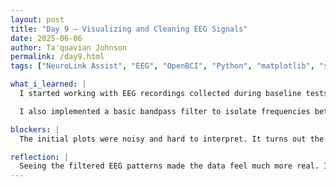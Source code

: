 ```yaml
---
layout: post
title: "Day 9 – Visualizing and Cleaning EEG Signals"
date: 2025-06-06
author: Ta'quavian Johnson
permalink: /day9.html
tags: ["NeuroLink Assist", "EEG", "OpenBCI", "Python", "matplotlib", "signal processing", "artifact removal", "alpha waves"]

what_i_learned: |
  I started working with EEG recordings collected during baseline tests using the OpenBCI headset. Using Python and matplotlib, I visualized raw brainwave activity and began identifying alpha wave bursts associated with closed-eye relaxation states. 

  I also implemented a basic bandpass filter to isolate frequencies between 8–12Hz, which are useful for emotion-related tasks. Additionally, I learned how artifacts like eye blinks and jaw clenching can interfere with clean EEG analysis.

blockers: |
  The initial plots were noisy and hard to interpret. It turns out the electrodes weren’t making consistent contact. After adjusting electrode placements and grounding, the signals improved. I still need a more robust pipeline for removing motion artifacts and environmental noise.

reflection: |
  Seeing the filtered EEG patterns made the data feel much more real. I’m starting to see how crucial clean inputs are before even thinking about classification. Tomorrow, I’ll start prototyping a live attention monitor using thresholding on alpha power levels.
---
```

